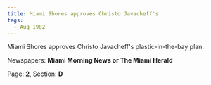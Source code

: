 ```yaml
---  
title: Miami Shores approves Christo Javacheff's  
tags:  
  - Aug 1982  
---  
```

  
Miami Shores approves Christo Javacheff's plastic-in-the-bay plan.  
  
Newspapers: **Miami Morning News or The Miami Herald**  
  
Page: **2**, Section: **D** 
